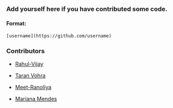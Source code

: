 ### Add yourself here if you have contributed some code.

#### Format:
`[username](https://github.com/username)`

### Contributors

- [Rahul-Vijay](https://github.com/Rahul-Vijay)

- [Taran Vohra](https://github.com/taranvohra)

- [Meet-Ranoliya](https://github.com/memr5)

- [Mariana Mendes](https://github.com/marimendes)

